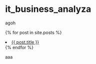 # it_business_analyza

agoh

  {% for post in site.posts %}
    <li>
      <a href="{{ post.url }}">{{ post.title }}</a> 
    </li>
  {% endfor %}

aaa
